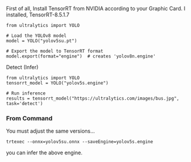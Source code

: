 First of all, Install TensorRT from NVIDIA according to your Graphic Card.
I installed, TensorRT-8.5.1.7 

```
from ultralytics import YOLO

# Load the YOLOv8 model
model = YOLO("yolov5su.pt")

# Export the model to TensorRT format
model.export(format="engine")  # creates 'yolov8n.engine'
```

Detect (Infer)
```
from ultralytics import YOLO
tensorrt_model = YOLO("yolov5s.engine")

# Run inference
results = tensorrt_model("https://ultralytics.com/images/bus.jpg", task='detect')
```

### From Command
You must adjust the same versions...
```
trtexec --onnx=yolov5su.onnx --saveEngine=yolov5s.engine
```
you can infer the above engine.
